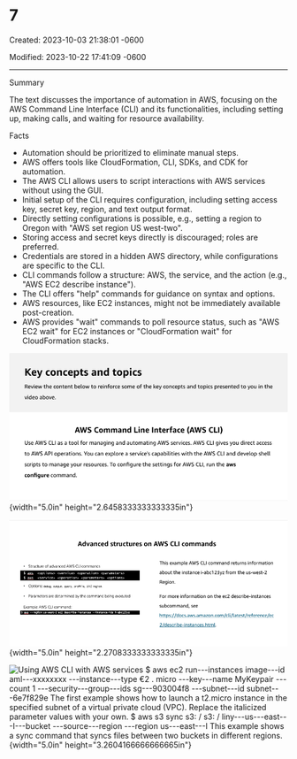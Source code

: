 # 7

Created: 2023-10-03 21:38:01 -0600

Modified: 2023-10-22 17:41:09 -0600

---

Summary

The text discusses the importance of automation in AWS, focusing on the AWS Command Line Interface (CLI) and its functionalities, including setting up, making calls, and waiting for resource availability.

Facts

- Automation should be prioritized to eliminate manual steps.
- AWS offers tools like CloudFormation, CLI, SDKs, and CDK for automation.
- The AWS CLI allows users to script interactions with AWS services without using the GUI.
- Initial setup of the CLI requires configuration, including setting access key, secret key, region, and text output format.
- Directly setting configurations is possible, e.g., setting a region to Oregon with "AWS set region US west-two".
- Storing access and secret keys directly is discouraged; roles are preferred.
- Credentials are stored in a hidden AWS directory, while configurations are specific to the CLI.
- CLI commands follow a structure: AWS, the service, and the action (e.g., "AWS EC2 describe instance").
- The CLI offers "help" commands for guidance on syntax and options.
- AWS resources, like EC2 instances, might not be immediately available post-creation.
- AWS provides "wait" commands to poll resource status, such as "AWS EC2 wait" for EC2 instances or "CloudFormation wait" for CloudFormation stacks.





![Key concepts and topics Review the content below to reinforce some of the key concepts and topics presented to you in the video above. AWS Command Line Interface (AWS CLI) Use AWS CLI as a tool for managing and automating AWS services. AWS CLI gives you direct access to AWS API operations. You can explore a service's capabilities with the AWS CLI and develop shell scripts to manage your resources. To configure the settings for AWS CLI, run the aws configure command. ](../../../media/AWS-DevOps-Module-3-7-image1.png){width="5.0in" height="2.6458333333333335in"}



![](../../../media/AWS-DevOps-Module-3-7-image2.png){width="5.0in" height="2.2708333333333335in"}



![Using AWS CLI with AWS services $ aws ec2 run---instances image---id aml---xxxxxxxx ---instance---type €2 . micro ---key---name MyKeypair ---count 1 ---security---group---ids sg---903004f8 ---subnet---id subnet---6e7f829e The first example shows how to launch a t2.micro instance in the specified subnet of a virtual private cloud (VPC). Replace the italicized parameter values with your own. $ aws s3 sync s3: / s3: / liny---us---east---I---bucket ---source---region ---region us---east---I This example shows a sync command that syncs files between two buckets in different regions. ](../../../media/AWS-DevOps-Module-3-7-image3.png){width="5.0in" height="3.2604166666666665in"}





